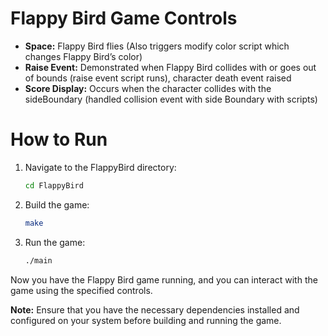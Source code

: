 # Flappy Bird Game Controls

- **Space:** Flappy Bird flies (Also triggers modify color script which changes Flappy Bird’s color)
- **Raise Event:** Demonstrated when Flappy Bird collides with or goes out of bounds (raise event script runs), character death event raised
- **Score Display:** Occurs when the character collides with the sideBoundary (handled collision event with side Boundary with scripts)

# How to Run

1. Navigate to the FlappyBird directory:
    ```bash
    cd FlappyBird
    ```

2. Build the game:
    ```bash
    make
    ```

3. Run the game:
    ```bash
    ./main
    ```

Now you have the Flappy Bird game running, and you can interact with the game using the specified controls.

**Note:** Ensure that you have the necessary dependencies installed and configured on your system before building and running the game.


